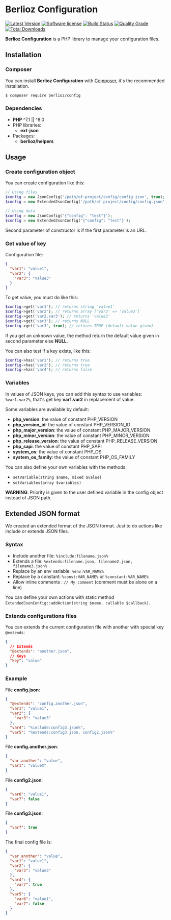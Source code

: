 # Berlioz Configuration

[![Latest Version](https://img.shields.io/packagist/v/berlioz/config.svg?style=flat-square)](https://github.com/BerliozFramework/Config/releases)
[![Software license](https://img.shields.io/github/license/BerliozFramework/Config.svg?style=flat-square)](https://github.com/BerliozFramework/Config/blob/1.x/LICENSE)
[![Build Status](https://img.shields.io/travis/com/BerliozFramework/Config/1.x.svg?style=flat-square)](https://travis-ci.com/BerliozFramework/Config)
[![Quality Grade](https://img.shields.io/codacy/grade/f290647a1f5143ec8299ecea9b83d6b1/1.x.svg?style=flat-square)](https://www.codacy.com/manual/BerliozFramework/Config)
[![Total Downloads](https://img.shields.io/packagist/dt/berlioz/config.svg?style=flat-square)](https://packagist.org/packages/berlioz/config)

**Berlioz Configuration** is a PHP library to manage your configuration files.

## Installation

### Composer

You can install **Berlioz Configuration** with [Composer](https://getcomposer.org/), it's the recommended installation.

```bash
$ composer require berlioz/config
```

### Dependencies

* **PHP** ^7.1 || ^8.0
* PHP libraries:
  * **ext-json**
* Packages:
  * **berlioz/helpers**


## Usage

### Create configuration object

You can create configuration like this:
```php
// Using files
$config = new JsonConfig('/path/of-project/config/config.json', true);
$config = new ExtendedJsonConfig('/path/of-project/config/config.json', true);

// Using data
$config = new JsonConfig('{"config": "test"}');
$config = new ExtendedJsonConfig('{"config": "test"}');
```

Second parameter of constructor is if the first parameter is an URL.

### Get value of key

Configuration file:
```json
{
  "var1": "value1",
  "var2": {
    "var3": "value3"
  }
}
```

To get value, you must do like this:
```php
$config->get('var1'); // returns string 'value1'
$config->get('var2'); // returns array ['var3' => 'value3']
$config->get('var2.var3'); // returns 'value3'
$config->get('var3'); // returns NULL
$config->get('var3', true); // returns TRUE (default value given)
```

If you get an unknown value, the method return the default value given in second parameter else **NULL**.

You can also test if a key exists, like this:
```php
$config->has('var1'); // returns true
$config->has('var2'); // returns true
$config->has('var4'); // returns false
```

### Variables

In values of JSON keys, you can add this syntax to use variables:
`%var1.var2%`,
that's get key **var1.var2** in replacement of value.

Some variables are available by default:

- **php_version**: the value of constant PHP_VERSION
- **php_version_id**: the value of constant PHP_VERSION_ID
- **php_major_version**: the value of constant PHP_MAJOR_VERSION
- **php_minor_version**: the value of constant PHP_MINOR_VERSION
- **php_release_version**: the value of constant PHP_RELEASE_VERSION
- **php_sapi**: the value of constant PHP_SAPI
- **system_os**: the value of constant PHP_OS
- **system_os_family**: the value of constant PHP_OS_FAMILY

You can also define your own variables with the methods:
- `setVariable(string $name, mixed $value)`
- `setVariables(array $variables)`

**WARNING**: Priority is given to the user defined variable in the config object instead of JSON path.

## Extended JSON format

We created an extended format of the JSON format.
Just to do actions like include or extends JSON files.

### Syntax

* Include another file: `%include:filename.json%`
* Extends a file: `%extends:filename.json, filename2.json, filename3.json%`
* Replace by an env variable: `%env:VAR_NAME%`
* Replace by a constant: `%const:VAR_NAME%` or `%constant:VAR_NAME%` 
* Allow inline comments : `// My comment` (comment must be alone on a line) 

You can define your own actions with static method `ExtendedJsonConfig::addAction(string $name, callable $callback)`.

### Extends configurations files

You can extends the current configuration file with another with special key `@extends`:
```json
{
  // Extends
  "@extends": "another.json",
  // Keys
  "key": "value"
}
```

### Example

File **config.json**:

```json
{
  "@extends": "config.another.json",
  "var1": "value1",
  "var2": {
    "var3": "value3"
  },
  "var4": "%include:config3.json%",
  "var5": "%extends:config3.json, config2.json%"
}
```

File **config.another.json**:

```json
{
  "var.another": "value",
  "var1": "valueX"
}
```

File **config2.json**:

```json
{
  "var6": "value1",
  "var7": false
}
```

File **config3.json**:

```json
{
  "var7": true
}
```

The final config file is:

```json
{
  "var.another": "value",
  "var1": "value1",
  "var2": {
    "var3": "value3"
  },
  "var4": {
    "var7": true
  },
  "var5": {
    "var6": "value1",
    "var7": false
  }
}
```
